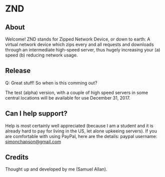 ZND
===

## About
Welcome! ZND stands for Zipped Network Device, or down to earth: A virtual network device which zips every and all requests and downloads through an intermediate high-speed server, thus hugely increasing your (a) speed (b) reducing network usage.

## Release
Q: Great stuff! So when is this comming out?

The test (alpha) version, with a couple of high speed servers in some central locations will be available for use December 31, 2017.

## Can I help support?
Help is most certainly well appreciated (because I am a student and it is already hard to pay for living in the US, let alone upkeeing servers).
If you are comfortable with using PayPal, here are the details: paypal username: simonchapson@gmail.com

## Credits
Thought up and developed by me (Samuel Allan).
